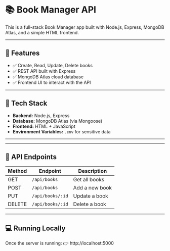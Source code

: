 # 📚 Book Manager API

This is a full-stack Book Manager app built with Node.js, Express, MongoDB Atlas, and a simple HTML frontend.

---

## 🚀 Features

- ✅ Create, Read, Update, Delete books
- ✅ REST API built with Express
- ✅ MongoDB Atlas cloud database
- ✅ Frontend UI to interact with the API

---

## 🧱 Tech Stack

- **Backend:** Node.js, Express
- **Database:** MongoDB Atlas (via Mongoose)
- **Frontend:** HTML + JavaScript
- **Environment Variables:** `.env` for sensitive data

---


---

## 🔌 API Endpoints

| Method | Endpoint         | Description       |
|--------|------------------|-------------------|
| GET    | `/api/books`     | Get all books     |
| POST   | `/api/books`     | Add a new book    |
| PUT    | `/api/books/:id` | Update a book     |
| DELETE | `/api/books/:id` | Delete a book     |

---

## 💻 Running Locally

Once the server is running:
👉 http://localhost:5000


